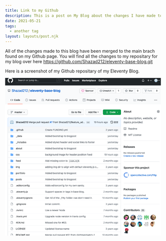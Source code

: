 ```yaml
---
title: Link to my Github 
description: This is a post on My Blog about the changes I have made to it, including a link to my Github account where these changes can be found.
date: 2021-05-21
tags:
  - another tag
layout: layouts/post.njk
---
```


All of the changes made to this blog have been merged to the main brach found on my Github page. You will find all the changes to my repositary for my blog over here https://github.com/Shazad212/eleventy-base-blog.git

Here is a screenshot of my Github repositary of my Eleventy Blog. 
<br>
<div class="screenshot">
<img src="/img/Screenshot 2021-05-23 at 20.32.47.png" alt="screenshot">
</div>


